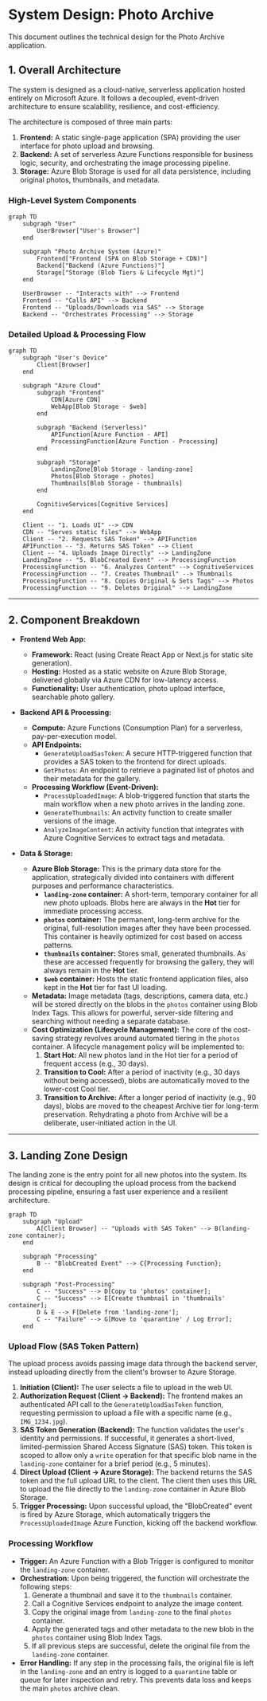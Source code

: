# System Design: Photo Archive

This document outlines the technical design for the Photo Archive application.

## 1. Overall Architecture

The system is designed as a cloud-native, serverless application hosted entirely on Microsoft Azure. It follows a decoupled, event-driven architecture to ensure scalability, resilience, and cost-efficiency.

The architecture is composed of three main parts:

1.  **Frontend:** A static single-page application (SPA) providing the user interface for photo upload and browsing.
2.  **Backend:** A set of serverless Azure Functions responsible for business logic, security, and orchestrating the image processing pipeline.
3.  **Storage:** Azure Blob Storage is used for all data persistence, including original photos, thumbnails, and metadata.

### High-Level System Components

```mermaid
graph TD
    subgraph "User"
        UserBrowser["User's Browser"]
    end

    subgraph "Photo Archive System (Azure)"
        Frontend["Frontend (SPA on Blob Storage + CDN)"]
        Backend["Backend (Azure Functions)"]
        Storage["Storage (Blob Tiers & Lifecycle Mgt)"]
    end

    UserBrowser -- "Interacts with" --> Frontend
    Frontend -- "Calls API" --> Backend
    Frontend -- "Uploads/Downloads via SAS" --> Storage
    Backend -- "Orchestrates Processing" --> Storage
```

### Detailed Upload & Processing Flow

```mermaid
graph TD
    subgraph "User's Device"
        Client[Browser]
    end

    subgraph "Azure Cloud"
        subgraph "Frontend"
            CDN[Azure CDN]
            WebApp[Blob Storage - $web]
        end

        subgraph "Backend (Serverless)"
            APIFunction[Azure Function - API]
            ProcessingFunction[Azure Function - Processing]
        end

        subgraph "Storage"
            LandingZone[Blob Storage - landing-zone]
            Photos[Blob Storage - photos]
            Thumbnails[Blob Storage - thumbnails]
        end

        CognitiveServices[Cognitive Services]
    end

    Client -- "1. Loads UI" --> CDN
    CDN -- "Serves static files" --> WebApp
    Client -- "2. Requests SAS Token" --> APIFunction
    APIFunction -- "3. Returns SAS Token" --> Client
    Client -- "4. Uploads Image Directly" --> LandingZone
    LandingZone -- "5. BlobCreated Event" --> ProcessingFunction
    ProcessingFunction -- "6. Analyzes Content" --> CognitiveServices
    ProcessingFunction -- "7. Creates Thumbnail" --> Thumbnails
    ProcessingFunction -- "8. Copies Original & Sets Tags" --> Photos
    ProcessingFunction -- "9. Deletes Original" --> LandingZone
```

---

## 2. Component Breakdown

*   **Frontend Web App:**
    *   **Framework:** React (using Create React App or Next.js for static site generation).
    *   **Hosting:** Hosted as a static website on Azure Blob Storage, delivered globally via Azure CDN for low-latency access.
    *   **Functionality:** User authentication, photo upload interface, searchable photo gallery.

*   **Backend API & Processing:**
    *   **Compute:** Azure Functions (Consumption Plan) for a serverless, pay-per-execution model.
    *   **API Endpoints:**
        *   `GenerateUploadSasToken`: A secure HTTP-triggered function that provides a SAS token to the frontend for direct uploads.
        *   `GetPhotos`: An endpoint to retrieve a paginated list of photos and their metadata for the gallery.
    *   **Processing Workflow (Event-Driven):**
        *   `ProcessUploadedImage`: A blob-triggered function that starts the main workflow when a new photo arrives in the landing zone.
        *   `GenerateThumbnails`: An activity function to create smaller versions of the image.
        *   `AnalyzeImageContent`: An activity function that integrates with Azure Cognitive Services to extract tags and metadata.

*   **Data & Storage:**
    *   **Azure Blob Storage:** This is the primary data store for the application, strategically divided into containers with different purposes and performance characteristics.
        *   **`landing-zone` container:** A short-term, temporary container for all new photo uploads. Blobs here are always in the **Hot** tier for immediate processing access.
        *   **`photos` container:** The permanent, long-term archive for the original, full-resolution images after they have been processed. This container is heavily optimized for cost based on access patterns.
        *   **`thumbnails` container:** Stores small, generated thumbnails. As these are accessed frequently for browsing the gallery, they will always remain in the **Hot** tier.
        *   **`$web` container:** Hosts the static frontend application files, also kept in the **Hot** tier for fast UI loading.
    *   **Metadata:** Image metadata (tags, descriptions, camera data, etc.) will be stored directly on the blobs in the `photos` container using Blob Index Tags. This allows for powerful, server-side filtering and searching without needing a separate database.
    *   **Cost Optimization (Lifecycle Management):** The core of the cost-saving strategy revolves around automated tiering in the `photos` container. A lifecycle management policy will be implemented to:
        1.  **Start Hot:** All new photos land in the Hot tier for a period of frequent access (e.g., 30 days).
        2.  **Transition to Cool:** After a period of inactivity (e.g., 30 days without being accessed), blobs are automatically moved to the lower-cost Cool tier.
        3.  **Transition to Archive:** After a longer period of inactivity (e.g., 90 days), blobs are moved to the cheapest Archive tier for long-term preservation. Rehydrating a photo from Archive will be a deliberate, user-initiated action in the UI.

---

## 3. Landing Zone Design

The landing zone is the entry point for all new photos into the system. Its design is critical for decoupling the upload process from the backend processing pipeline, ensuring a fast user experience and a resilient architecture.

```mermaid
graph TD
    subgraph "Upload"
        A[Client Browser] -- "Uploads with SAS Token" --> B(landing-zone container);
    end

    subgraph "Processing"
        B -- "BlobCreated Event" --> C{Processing Function};
    end

    subgraph "Post-Processing"
        C -- "Success" --> D[Copy to 'photos' container];
        C -- "Success" --> E[Create thumbnail in 'thumbnails' container];
        D & E --> F[Delete from 'landing-zone'];
        C -- "Failure" --> G[Move to 'quarantine' / Log Error];
    end
```

### Upload Flow (SAS Token Pattern)

The upload process avoids passing image data through the backend server, instead uploading directly from the client's browser to Azure Storage.

1.  **Initiation (Client):** The user selects a file to upload in the web UI.
2.  **Authorization Request (Client -> Backend):** The frontend makes an authenticated API call to the `GenerateUploadSasToken` function, requesting permission to upload a file with a specific name (e.g., `IMG_1234.jpg`).
3.  **SAS Token Generation (Backend):** The function validates the user's identity and permissions. If successful, it generates a short-lived, limited-permission Shared Access Signature (SAS) token. This token is scoped to allow only a `write` operation for that specific blob name in the `landing-zone` container for a brief period (e.g., 5 minutes).
4.  **Direct Upload (Client -> Azure Storage):** The backend returns the SAS token and the full upload URL to the client. The client then uses this URL to upload the file directly to the `landing-zone` container in Azure Blob Storage.
5.  **Trigger Processing:** Upon successful upload, the "BlobCreated" event is fired by Azure Storage, which automatically triggers the `ProcessUploadedImage` Azure Function, kicking off the backend workflow.

### Processing Workflow

-   **Trigger:** An Azure Function with a Blob Trigger is configured to monitor the `landing-zone` container.
-   **Orchestration:** Upon being triggered, the function will orchestrate the following steps:
    1.  Generate a thumbnail and save it to the `thumbnails` container.
    2.  Call a Cognitive Services endpoint to analyze the image content.
    3.  Copy the original image from `landing-zone` to the final `photos` container.
    4.  Apply the generated tags and other metadata to the new blob in the `photos` container using Blob Index Tags.
    5.  If all previous steps are successful, delete the original file from the `landing-zone` container.
-   **Error Handling:** If any step in the processing fails, the original file is left in the `landing-zone` and an entry is logged to a `quarantine` table or queue for later inspection and retry. This prevents data loss and keeps the main `photos` archive clean.
